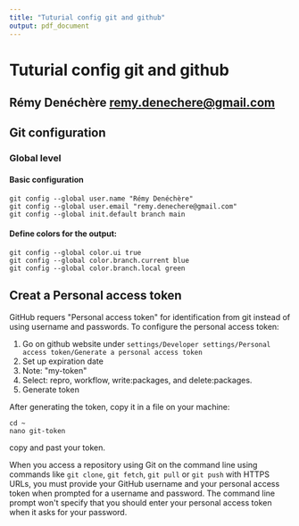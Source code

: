 ```yaml
---
title: "Tuturial config git and github"
output: pdf_document
---
```


# Tuturial config git and github
Rémy Denéchère 
remy.denechere@gmail.com
--- 

## Git configuration
### Global level
#### Basic configuration
```
git config --global user.name "Rémy Denéchère"
git config --global user.email "remy.denechere@gmail.com"
git config --global init.default branch main 
```

#### Define colors for the output: 
```
git config --global color.ui true
git config --global color.branch.current blue
git config --global color.branch.local green
```

## Creat a Personal access token 
GitHub requers "Personal access token" for identification from git instead of using username and passwords. To configure the personal access token: 
1. Go on github website under `settings/Developer settings/Personal access token/Generate a personal access token` 
2. Set up expiration date
3. Note: "my-token"
4. Select: repro, workflow, write:packages, and delete:packages. 
5. Generate token

After generating the token, copy it in a file on your machine: 
```
cd ~
nano git-token
```
copy and past your token. 

When you access a repository using Git on the command line using commands like ``git clone``, ``git fetch``, ``git pull`` or ``git push`` with HTTPS URLs, you must provide your GitHub username and your personal access token when prompted for a username and password. The command line prompt won't specify that you should enter your personal access token when it asks for your password.



